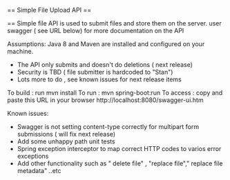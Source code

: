 == Simple File Upload API ==

== Simple file API is used to submit files and store them on the server.
user swagger ( see URL below)  for more documentation on the API

Assumptions: Java 8 and Maven are installed and configured on your machine.
- The API only submits and doesn't do deletions ( next release)
- Security is TBD ( file submitter is hardcoded to "Stan")
- Lots more to do , see known issues for next release items

To build : run mvn install
To run   :  mvn spring-boot:run
To access : copy and paste this URL in your browser http://localhost:8080/swagger-ui.htm

Known issues:
- Swagger is not setting content-type correctly for multipart form submissions ( will fix next release)
- Add some unhappy path unit tests
- Spring exception interceptor to map correct HTTP codes to varios error exceptions
- Add other functionality such as " delete file" , "replace file"," replace file metadata" ..etc